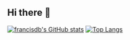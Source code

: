 ## Hi there 👋

[![francisdb's GitHub stats](https://github-readme-stats.vercel.app/api?username=francisdb&show=reviews,discussions_started,discussions_answered,prs_merged,prs_merged_percentage)](https://github.com/anuraghazra/github-readme-stats) [![Top Langs](https://github-readme-stats.vercel.app/api/top-langs/?username=francisdb&hide=vbscript,html,java,c&langs_count=6)](https://github.com/anuraghazra/github-readme-stats)



<!--
**francisdb/francisdb** is a ✨ _special_ ✨ repository because its `README.md` (this file) appears on your GitHub profile.

Here are some ideas to get you started:

- 🔭 I’m currently working on ...
- 🌱 I’m currently learning ...
- 👯 I’m looking to collaborate on ...
- 🤔 I’m looking for help with ...
- 💬 Ask me about ...
- 📫 How to reach me: ...
- 😄 Pronouns: ...
- ⚡ Fun fact: ...
-->
